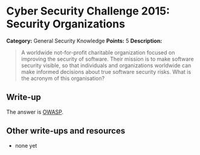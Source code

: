 # Cyber Security Challenge 2015: Security Organizations

**Category:** General Security Knowledge
**Points:** 5
**Description:**

> A worldwide not-for-profit charitable organization focused on improving the security of software. Their mission is to make software security visible, so that individuals and organizations worldwide can make informed decisions about true software security risks. What is the acronym of this organisation?

## Write-up

The answer is [OWASP](https://www.owasp.org/).

## Other write-ups and resources

* none yet
